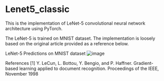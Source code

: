 # Lenet5_classic
This is the implementation of LeNet-5 convolutional neural network architecture using PyTorch. 


The LeNet-5 is trained on MNIST dataset. The implementation is loosely based on the original article provided as a reference below.

LeNet-5 Predictions on MNIST dataset
![image](https://user-images.githubusercontent.com/26203136/165094921-3626d555-6e75-4aac-8aba-3a7216ac815c.png)



References
[1] Y. LeCun, L. Bottou, Y. Bengio, and P. Haffner. Gradient-based learning applied to document recognition. Proceedings of the IEEE, November 1998
